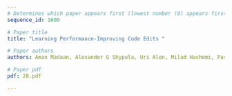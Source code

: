 ```yaml
---
# Determines which paper appears first (lowest number (0) appears first)
sequence_id: 1600

# Paper title
title: "Learning Performance-Improving Code Edits "

# Paper authors
authors: Aman Madaan, Alexander G Shypula, Uri Alon, Milad Hashemi, Parthasarathy Ranganathan, Yiming Yang, Graham Neubig, Amir Yazdanbakhsh 

# Paper pdf
pdf: 28.pdf

---
```

